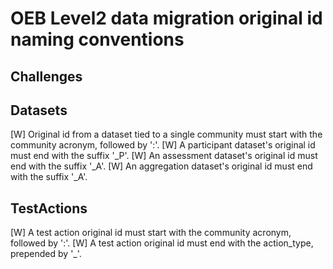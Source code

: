# OEB Level2 data migration original id naming conventions

## Challenges

## Datasets

[W] Original id from a dataset tied to a single community must start with the community acronym, followed by ':'.
[W] A participant dataset's original id must end with the suffix '_P'.
[W] An assessment dataset's original id must end with the suffix '_A'.
[W] An aggregation dataset's original id must end with the suffix '_A'.

## TestActions

[W] A test action original id must start with the community acronym, followed by ':'.
[W] A test action original id must end with the action_type, prepended by '_'. 